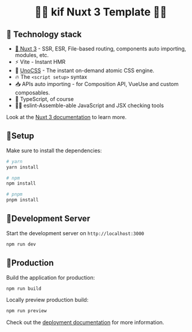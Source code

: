 

<div align="center">
  <br/>
  <h1>🏳️‍🌈 <b>kif Nuxt 3 Template 🏳️‍🌈</b></h1>
</div>

## 📒 Technology stack

- [💚 Nuxt 3](https://nuxt.com/) - SSR, ESR, File-based routing, components auto importing, modules, etc.
- ⚡️ Vite - Instant HMR
- 🎨 [UnoCSS](https://github.com/antfu/unocss) - The instant on-demand atomic CSS engine.
- 🔥 The `<script setup>` syntax
- 📥 APIs auto importing - for Composition API, VueUse and custom composables.
- 🦾 TypeScript, of course
- 🧍‍♀️ eslint-Assemble-able JavaScript and JSX checking tools



Look at the [Nuxt 3 documentation](https://nuxt.com/docs/getting-started/introduction) to learn more.

## 📒Setup

Make sure to install the dependencies:

```bash
# yarn
yarn install

# npm
npm install

# pnpm
pnpm install
```

## 📒Development Server

Start the development server on `http://localhost:3000`

```bash
npm run dev
```

## 📒Production

Build the application for production:

```bash
npm run build
```

Locally preview production build:

```bash
npm run preview
```

Check out the [deployment documentation](https://nuxt.com/docs/getting-started/deployment) for more information.
